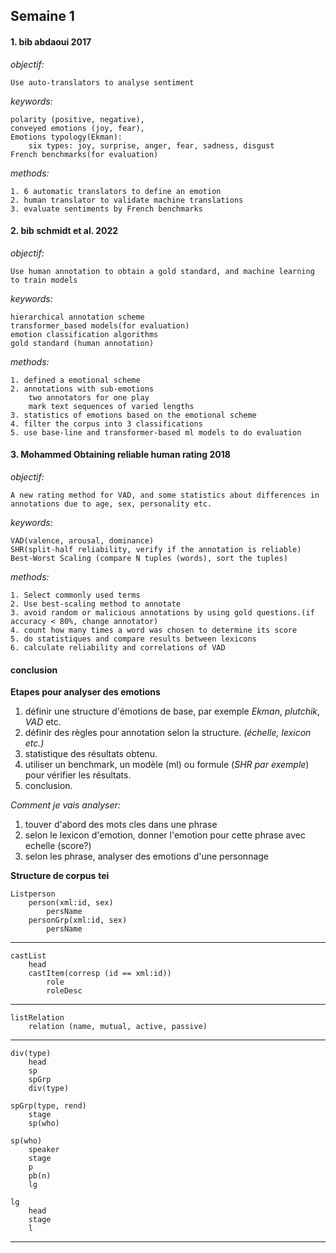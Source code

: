 ## Semaine 1

#### 1. bib abdaoui 2017
*objectif:*

    Use auto-translators to analyse sentiment
*keywords:*
```
polarity (positive, negative), 
conveyed emotions (joy, fear), 
Emotions typology(Ekman):
    six types: joy, surprise, anger, fear, sadness, disgust
French benchmarks(for evaluation)
```
*methods:*

    1. 6 automatic translators to define an emotion
    2. human translator to validate machine translations
    3. evaluate sentiments by French benchmarks

#### 2. bib schmidt et al. 2022
*objectif:*

    Use human annotation to obtain a gold standard, and machine learning to train models
*keywords:*
```
hierarchical annotation scheme
transformer_based models(for evaluation)
emotion classification algorithms
gold standard (human annotation)
```
*methods:*

    1. defined a emotional scheme
    2. annotations with sub-emotions
        two annotators for one play
        mark text sequences of varied lengths
    3. statistics of emotions based on the emotional scheme
    4. filter the corpus into 3 classifications
    5. use base-line and transformer-based ml models to do evaluation

#### 3. Mohammed Obtaining reliable human rating 2018
*objectif:*

    A new rating method for VAD, and some statistics about differences in annotations due to age, sex, personality etc.

*keywords:*
```
VAD(valence, arousal, dominance)
SHR(split-half reliability, verify if the annotation is reliable)
Best-Worst Scaling (compare N tuples (words), sort the tuples) 
```
*methods:*

    1. Select commonly used terms
    2. Use best-scaling method to annotate
    3. avoid random or malicious annotations by using gold questions.(if accuracy < 80%, change annotator)
    4. count how many times a word was chosen to determine its score
    5. do statistiques and compare results between lexicons
    6. calculate reliability and correlations of VAD

#### conclusion

**Etapes pour analyser des emotions**
1. définir une structure d'émotions de base, par exemple *Ekman*, *plutchik*, *VAD* etc.
2. définir des règles pour annotation selon la structure. *(échelle, lexicon etc.)*
3. statistique des résultats obtenu.
4. utiliser un benchmark, un modèle (ml) ou formule (*SHR par exemple*) pour vérifier les résultats.
5. conclusion.

*Comment je vais analyser:*
1. touver d'abord des mots cles dans une phrase
2. selon le lexicon d'emotion, donner l'emotion pour cette phrase avec echelle (score?)
3. selon les phrase, analyser des emotions d'une personnage 

**Structure de corpus**
**tei**

    Listperson
        person(xml:id, sex)
            persName
        personGrp(xml:id, sex)
            persName
***
    castList
        head
        castItem(corresp (id == xml:id))
            role
            roleDesc
***
    listRelation
        relation (name, mutual, active, passive)

***
    div(type)
        head
        sp
        spGrp
        div(type)

    spGrp(type, rend)
        stage
        sp(who)

    sp(who)
        speaker
        stage
        p
        pb(n)
        lg

    lg
        head
        stage
        l

***


